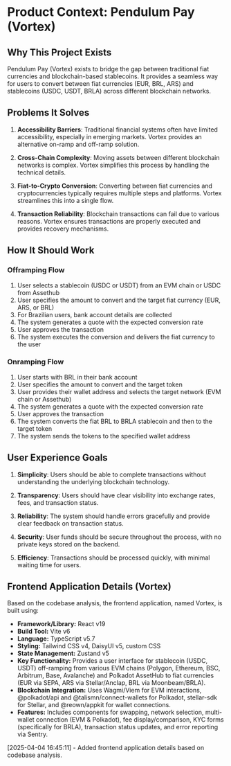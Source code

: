 # Product Context: Pendulum Pay (Vortex)

## Why This Project Exists

Pendulum Pay (Vortex) exists to bridge the gap between traditional fiat currencies and blockchain-based stablecoins. It
provides a seamless way for users to convert between fiat currencies (EUR, BRL, ARS) and stablecoins (USDC, USDT, BRLA)
across different blockchain networks.

## Problems It Solves

1. **Accessibility Barriers**: Traditional financial systems often have limited accessibility, especially in emerging
   markets. Vortex provides an alternative on-ramp and off-ramp solution.

2. **Cross-Chain Complexity**: Moving assets between different blockchain networks is complex. Vortex simplifies this
   process by handling the technical details.

3. **Fiat-to-Crypto Conversion**: Converting between fiat currencies and cryptocurrencies typically requires multiple
   steps and platforms. Vortex streamlines this into a single flow.

4. **Transaction Reliability**: Blockchain transactions can fail due to various reasons. Vortex ensures transactions are
   properly executed and provides recovery mechanisms.

## How It Should Work

### Offramping Flow

1. User selects a stablecoin (USDC or USDT) from an EVM chain or USDC from Assethub
2. User specifies the amount to convert and the target fiat currency (EUR, ARS, or BRL)
3. For Brazilian users, bank account details are collected
4. The system generates a quote with the expected conversion rate
5. User approves the transaction
6. The system executes the conversion and delivers the fiat currency to the user

### Onramping Flow

1. User starts with BRL in their bank account
2. User specifies the amount to convert and the target token
3. User provides their wallet address and selects the target network (EVM chain or Assethub)
4. The system generates a quote with the expected conversion rate
5. User approves the transaction
6. The system converts the fiat BRL to BRLA stablecoin and then to the target token
7. The system sends the tokens to the specified wallet address

## User Experience Goals

1. **Simplicity**: Users should be able to complete transactions without understanding the underlying blockchain
   technology.

2. **Transparency**: Users should have clear visibility into exchange rates, fees, and transaction status.

3. **Reliability**: The system should handle errors gracefully and provide clear feedback on transaction status.

4. **Security**: User funds should be secure throughout the process, with no private keys stored on the backend.

5. **Efficiency**: Transactions should be processed quickly, with minimal waiting time for users.


## Frontend Application Details (Vortex)

Based on the codebase analysis, the frontend application, named Vortex, is built using:
- **Framework/Library:** React v19
- **Build Tool:** Vite v6
- **Language:** TypeScript v5.7
- **Styling:** Tailwind CSS v4, DaisyUI v5, custom CSS
- **State Management:** Zustand v5
- **Key Functionality:** Provides a user interface for stablecoin (USDC, USDT) off-ramping from various EVM chains (Polygon, Ethereum, BSC, Arbitrum, Base, Avalanche) and Polkadot AssetHub to fiat currencies (EUR via SEPA, ARS via Stellar/Anclap, BRL via Moonbeam/BRLA).
- **Blockchain Integration:** Uses Wagmi/Viem for EVM interactions, @polkadot/api and @talismn/connect-wallets for Polkadot, stellar-sdk for Stellar, and @reown/appkit for wallet connections.
- **Features:** Includes components for swapping, network selection, multi-wallet connection (EVM & Polkadot), fee display/comparison, KYC forms (specifically for BRLA), transaction status updates, and error reporting via Sentry.

[2025-04-04 16:45:11] - Added frontend application details based on codebase analysis.
